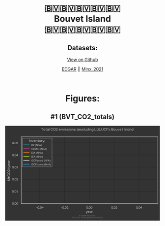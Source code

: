 
<center>
<h1 align="center">
🇧🇻🇧🇻🇧🇻🇧🇻🇧🇻
<br>
Bouvet Island
<br>
🇧🇻🇧🇻🇧🇻🇧🇻🇧🇻
</h1>
<h2>Datasets:</h2>
<p><a href="https://github.com/dquintani/GreenhouseData/tree/master/country_data/BVT_Bouvet Island/data">View on Github</a>
<br></p><p><a href="data/BVT_EDGAR.csv">EDGAR</a> || <a href="data/BVT_Minx_2021.csv">Minx_2021</a></p><p><br></p>
<h1>Figures:</h1><h2>#1 (BVT_CO2_totals)</h2>
<p><img alt="" src="figures/BVT_CO2_totals.png" /></p>